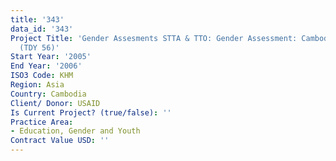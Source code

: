 ```yaml
---
title: '343'
data_id: '343'
Project Title: 'Gender Assesments STTA & TTO: Gender Assessment: Cambodia (2 volumes)
  (TDY 56)'
Start Year: '2005'
End Year: '2006'
ISO3 Code: KHM
Region: Asia
Country: Cambodia
Client/ Donor: USAID
Is Current Project? (true/false): ''
Practice Area:
- Education, Gender and Youth
Contract Value USD: ''
---
```


